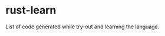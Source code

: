 rust-learn
================================================
List of code generated while try-out and learning the language.

